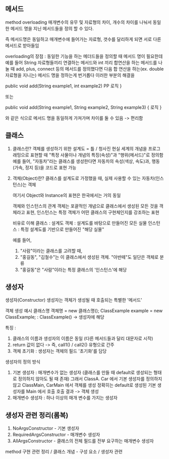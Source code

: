## 메서드

method overloading
매개변수의 유무 및 자료형의 차이, 개수의 차이를 나눠서
동일한 메서드 명을 지닌 메서드들을 정의 할 수 있다.

즉 메서드명은 동일하고 매개변수에 들어가는 자료형, 갯수를 달리하게 되면
서로 다른 메서드로 받아들임

overloading의 장점 :
    동일한 기능을 하는 메더드들을 정의할 때 메서드 명이 필요한데
    예를 들어 String 자료형들끼리 연결하는 메서드와
    int 끼리 합연산을 하는 메서드를 나눌 때
    add, plus, connect 등의 메서드를 정의했다면
    다음 합 연산을 하는(ex. double 자료형을 지니는) 메서드 명을 정하는게 번거롭다
    이러한 부분의 해결을 
    
public void add(String example1, int example2) PP
    로직
}

또는 

public void add(String example1, String example2, String example3) {
    로직
}

와 같은 식으로 메서드 명을 동일하게 가져가며 차이를 둘 수 있음 -> 편리함



## 클래스

1. 클래스란?
   객체를 생성하기 위한 설계도 = 틀 / 청사진
   현실 세계의 개념을 프로그래밍으로 표현할 때
   "특정 사물이나 개념의 특징(속성)"과 "행위(메서드)"로 정의함
   예를 들어,
   "자동차"라는 클래스를 생성한다면 자동차의 속성(색상, 속도)과,
   행동(가속, 정지 등)을 코드로 표현 가능

2. 객체(Object)란?
   클래스를 설계도로 가정했을 때, 실제 사용할 수 있는 자동차(인스턴스)는 객체

   여기서 Object와 Instance의 표현은 한국에서는 거의 동일

   객체와 인스턴스의 관계
   객체는 포괄적인 개념으로 클래스에서 생성된 모든 것을 객체라고 표현,
   인스턴스는 특정 객체가 어떤 클래스의 구현체인지를 강조하는 표현

   비유로 이해
   클래스 : 설계도
   객체 : 설계도를 바탕으로 만들어진 모든 실물
   인스턴스 : 특정 설계도를 기반으로 만들어진 "해당 실물"

   예를 들어,
   1. "사람"이라는 클래스를 고려할 때,
   2. "홍길동", "김철수"는 이 클래스에서 생성된 객체. "아반떼"도 일단은 객체로 분류
   3. "홍길동"은 "사람"이라는 특정 클래스의 '인스턴스'에 해당
       
## 생성자

생성자(Constructor)
생성자는 객체가 생성될 때 호출되는 특별한 '메서드'

객체 생성 예시
클래스명        객체명 = new 클래스명();
ClassExample example = new ClassExample;
: ClassExample() -> 생성자에 해당

특징 :
1. 클래스의 이름과 생성자의 이름은 동일
        (다른 메서드들과 달리 대문자로 시작)
2. return 값이 없다 -> 즉, call1() / call2() 유형으로 간주
3. 객체 초기화 : 생성자는 객체의 필드 '초기화'를 담당

생성자의 정의 방식
1. 기본 생성자 : 매개변수가 없는 생성자
        (클래스를 만들 때 default로 생성되는 형태로 정의하지 않아도 될 때 존재)
        그래서 ClassA. Car 에서 기본 생성자를 정의하지 않고
        ClassMain, CarMain 에서 객체를 생성
            정확히는 default로 생성된 기본 생성자를 Main 에서 호출
            호출 결과 -> 객체 생성
2. 매개변수 생성자 : 하나 이상의 매개 변수를 가지는 생성자



## 생성자 관련 정리(롬복)
1. NoArgsConstructor - 기본 생성자
2. RequiredArgsConstructor - 매개변수 생성자
3. AllArgsConstructor - 클래스의 전체 필드를 전부 요구하는 매개변수 생성자

method 구현 관련 정리 / 클래스 개념 - 구성 요소 / 생성자 관련